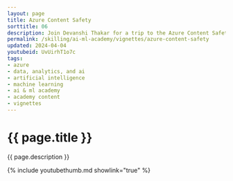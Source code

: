 ```yaml
---
layout: page
title: Azure Content Safety
sorttitle: 06
description: Join Devanshi Thakar for a trip to the Azure Content Safety service and learn how to best guard your AI applications. This video will guide you through real-world examples where we address hate, violent, harmful, and sexual content – in different scenarios – with the Azure Content Safety tool.
permalink: /skilling/ai-ml-academy/vignettes/azure-content-safety
updated: 2024-04-04
youtubeid: UvUirhT1o7c
tags:
- azure
- data, analytics, and ai
- artificial intelligence
- machine learning
- ai & ml academy
- academy content
- vignettes
---
```


# {{ page.title }}

{{ page.description }}

{% include youtubethumb.md showlink="true" %}